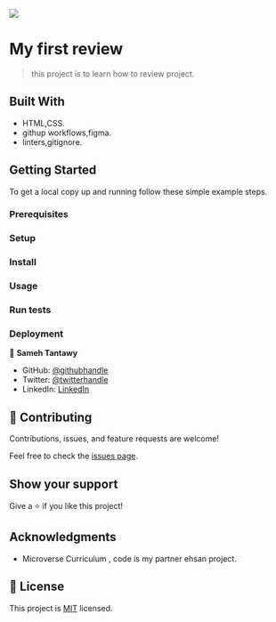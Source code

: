 ![](https://img.shields.io/badge/Microverse-blueviolet)

# My first review

> this project is to learn how to review project.

## Built With

- HTML,CSS.
- githup workflows,figma.
- linters,gitignore.

## Getting Started

To get a local copy up and running follow these simple example steps.

### Prerequisites

### Setup

### Install

### Usage

### Run tests

### Deployment

👤 **Sameh Tantawy**

- GitHub: [@githubhandle](https://github.com/sameh080081)
- Twitter: [@twitterhandle](https://twitter.com/sameh080081)
- LinkedIn: [LinkedIn](https://linkedin.com/in/sameh080081)

## 🤝 Contributing

Contributions, issues, and feature requests are welcome!

Feel free to check the [issues page](../../issues/).

## Show your support

Give a ⭐️ if you like this project!

## Acknowledgments

- Microverse Curriculum , code is my partner ehsan project.

## 📝 License

This project is [MIT](./MIT.md) licensed.

